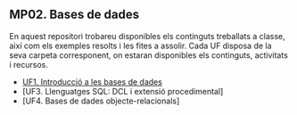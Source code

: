 ## MP02. Bases de dades

En aquest repositori trobareu disponibles els continguts treballats a classe, així com els exemples resolts i les fites a assolir.
Cada UF disposa de la seva carpeta corresponent, on estaran disponibles els continguts, activitats i recursos.

- [UF1. Introducció a les bases de dades](https://github.com/reych-labs/M02_BD/blob/gh-pages/UF1/README.md)
- [UF3. Llenguatges SQL: DCL i extensió procedimental]
- [UF4. Bases de dades objecte-relacionals]